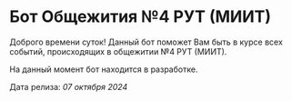 # Бот Общежития №4 РУТ (МИИТ)
Доброго времени суток! Данный бот поможет Вам быть в курсе всех событий, происходящих в общежитии №4 РУТ (МИИТ).

На данный момент бот находится в разработке.

Дата релиза: *07 октября 2024*